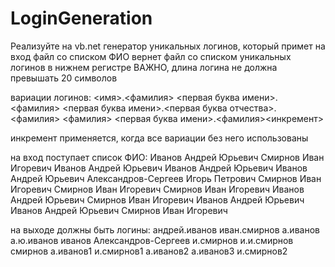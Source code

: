 # LoginGeneration

Реализуйте на vb.net генератор уникальных логинов, который примет 
на вход файл со списком ФИО
вернет файл со списком уникальных логинов в нижнем регистре
ВАЖНО, длина логина не должна превышать 20 символов

вариации логинов:
<имя>.<фамилия>
<первая буква имени>.<фамилия>
<первая буква имени>.<первая буква отчества>.<фамилия>
<фамилия>
<первая буква имени>.<фамилия><инкремент>

инкремент применяется, когда все вариации без него использованы


на вход поступает список ФИО:
Иванов Андрей Юрьевич
Смирнов Иван Игоревич
Иванов Андрей Юрьевич
Иванов Андрей Юрьевич
Иванов Андрей Юрьевич
Александров-Сергеев Игорь Петрович
Смирнов Иван Игоревич
Смирнов Иван Игоревич
Смирнов Иван Игоревич
Иванов Андрей Юрьевич
Смирнов Иван Игоревич
Иванов Андрей Юрьевич
Иванов Андрей Юрьевич
Смирнов Иван Игоревич

на выходе должны быть логины:
андрей.иванов
иван.смирнов
а.иванов
а.ю.иванов
иванов
Александров-Сергеев
и.смирнов
и.и.смирнов
смирнов
а.иванов1
и.смирнов1
а.иванов2
а.иванов3
и.смирнов2

